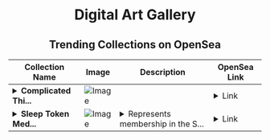 <div align="center">

# Digital Art Gallery

## Trending Collections on OpenSea

| Collection Name                       | Image                                                                                     | Description                       | OpenSea Link                                                                                          |
|---------------------------------------|-------------------------------------------------------------------------------------------|-----------------------------------|--------------------------------------------------------------------------------------------------------|
| **<details><summary>Complicated Thi...</summary>Complicated This</details>** | ![Image](https://i.seadn.io/s/raw/files/e160eaa05a146e1ee72475c870a36d1f.jpg?w=500&auto=format?w=200&auto=format) |  | <details><summary>Link</summary>[Complicated This](https://opensea.io/collection/complicated-this)</details> |
| **<details><summary>Sleep Token Med...</summary>Sleep Token Medallion</details>** | ![Image](https://i.seadn.io/s/raw/files/797d2ba1a26d72493add3ca8c8d640a8.jpg?w=500&auto=format?w=200&auto=format) | <details><summary>Represents membership in the S...</summary>Represents membership in the Sleep Token Community.</details> | <details><summary>Link</summary>[Sleep Token Medallion](https://opensea.io/collection/sleep-token-medallion)</details> |

</div>
